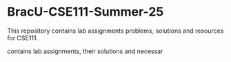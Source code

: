 # BracU-CSE111-Summer-25

 This repository contains lab assignments problems, solutions and resources for CSE111.



















































































contains lab assignments, their solutions and necessar
